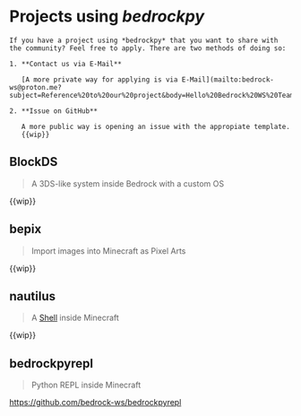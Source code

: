 # Projects using *bedrockpy*

```{tip}
If you have a project using *bedrockpy* that you want to share with
the community? Feel free to apply. There are two methods of doing so:

1. **Contact us via E-Mail**

   [A more private way for applying is via E-Mail](mailto:bedrock-ws@proton.me?subject=Reference%20to%20our%20project&body=Hello%20Bedrock%20WS%20Team%2C%0D%0A).

2. **Issue on GitHub**

   A more public way is opening an issue with the appropiate template.
   {{wip}}
```

<!-- Method 1 for above: email, Method 2: issue on GH -->


## BlockDS

> A 3DS-like system inside Bedrock with a custom OS

{{wip}}

## bepix

> Import images into Minecraft as Pixel Arts

{{wip}}


## nautilus

> A [Shell](https://en.wikipedia.org/wiki/Shell_(computing)) inside
> Minecraft

{{wip}}


## bedrockpyrepl

> Python REPL inside Minecraft

https://github.com/bedrock-ws/bedrockpyrepl
